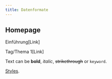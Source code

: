 ```yaml
---
title: Datenformate
---
```


## Homepage

Einführung[Link]

Tag/Thema 1[Link]


Text can be **bold**, _italic_, ~~strikethrough~~ or `keyword`.

[Styles](https://piaspios.github.io/datenformate/2024/12/21/examples.html).
